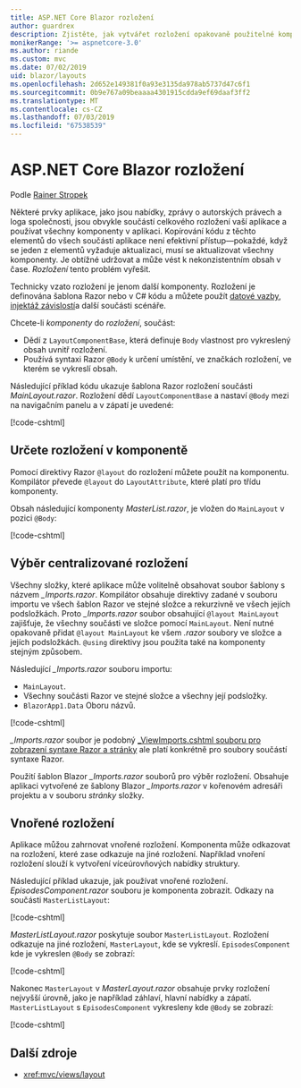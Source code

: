 ```yaml
---
title: ASP.NET Core Blazor rozložení
author: guardrex
description: Zjistěte, jak vytvářet rozložení opakovaně použitelné komponenty pro Blazor aplikace.
monikerRange: '>= aspnetcore-3.0'
ms.author: riande
ms.custom: mvc
ms.date: 07/02/2019
uid: blazor/layouts
ms.openlocfilehash: 2d652e149381f0a93e3135da978ab5737d47c6f1
ms.sourcegitcommit: 0b9e767a09beaaaa4301915cdda9ef69daaf3ff2
ms.translationtype: MT
ms.contentlocale: cs-CZ
ms.lasthandoff: 07/03/2019
ms.locfileid: "67538539"
---
```

# <a name="aspnet-core-blazor-layouts"></a>ASP.NET Core Blazor rozložení

Podle [Rainer Stropek](https://www.timecockpit.com)

Některé prvky aplikace, jako jsou nabídky, zprávy o autorských právech a loga společnosti, jsou obvykle součástí celkového rozložení vaší aplikace a používat všechny komponenty v aplikaci. Kopírování kódu z těchto elementů do všech součástí aplikace není efektivní přístup&mdash;pokaždé, když se jeden z elementů vyžaduje aktualizaci, musí se aktualizovat všechny komponenty. Je obtížné udržovat a může vést k nekonzistentním obsah v čase. *Rozložení* tento problém vyřešit.

Technicky vzato rozložení je jenom další komponenty. Rozložení je definována šablona Razor nebo v C# kódu a můžete použít [datové vazby](xref:blazor/components#data-binding), [injektáž závislostí](xref:blazor/dependency-injection)a další součásti scénáře.

Chcete-li *komponenty* do *rozložení*, součást:

* Dědí z `LayoutComponentBase`, která definuje `Body` vlastnost pro vykreslený obsah uvnitř rozložení.
* Používá syntaxi Razor `@Body` k určení umístění, ve značkách rozložení, ve kterém se vykreslí obsah.

Následující příklad kódu ukazuje šablona Razor rozložení součásti *MainLayout.razor*. Rozložení dědí `LayoutComponentBase` a nastaví `@Body` mezi na navigačním panelu a v zápatí je uvedené:

[!code-cshtml[](layouts/sample_snapshot/3.x/MainLayout.razor?highlight=1,13)]

## <a name="specify-a-layout-in-a-component"></a>Určete rozložení v komponentě

Pomocí direktivy Razor `@layout` do rozložení můžete použít na komponentu. Kompilátor převede `@layout` do `LayoutAttribute`, které platí pro třídu komponenty.

Obsah následující komponenty *MasterList.razor*, je vložen do `MainLayout` v pozici `@Body`:

[!code-cshtml[](layouts/sample_snapshot/3.x/MasterList.razor?highlight=1)]

## <a name="centralized-layout-selection"></a>Výběr centralizované rozložení

Všechny složky, které aplikace může volitelně obsahovat soubor šablony s názvem *_Imports.razor*. Kompilátor obsahuje direktivy zadané v souboru importu ve všech šablon Razor ve stejné složce a rekurzivně ve všech jejích podsložkách. Proto *_Imports.razor* soubor obsahující `@layout MainLayout` zajišťuje, že všechny součásti ve složce pomocí `MainLayout`. Není nutné opakovaně přidat `@layout MainLayout` ke všem *.razor* soubory ve složce a jejích podsložkách. `@using` direktivy jsou použita také na komponenty stejným způsobem.

Následující *_Imports.razor* souboru importu:

* `MainLayout`.
* Všechny součásti Razor ve stejné složce a všechny její podsložky.
* `BlazorApp1.Data` Oboru názvů.
 
[!code-cshtml[](layouts/sample_snapshot/3.x/_Imports.razor)]

*_Imports.razor* soubor je podobný [_ViewImports.cshtml souboru pro zobrazení syntaxe Razor a stránky](xref:mvc/views/layout#importing-shared-directives) ale platí konkrétně pro soubory součástí syntaxe Razor.

Použití šablon Blazor *_Imports.razor* souborů pro výběr rozložení. Obsahuje aplikaci vytvořené ze šablony Blazor *_Imports.razor* v kořenovém adresáři projektu a v souboru *stránky* složky.

## <a name="nested-layouts"></a>Vnořené rozložení

Aplikace můžou zahrnovat vnořené rozložení. Komponenta může odkazovat na rozložení, které zase odkazuje na jiné rozložení. Například vnoření rozložení slouží k vytvoření víceúrovňových nabídky struktury.

Následující příklad ukazuje, jak používat vnořené rozložení. *EpisodesComponent.razor* souboru je komponenta zobrazit. Odkazy na součásti `MasterListLayout`:

[!code-cshtml[](layouts/sample_snapshot/3.x/EpisodesComponent.razor?highlight=1)]

*MasterListLayout.razor* poskytuje soubor `MasterListLayout`. Rozložení odkazuje na jiné rozložení, `MasterLayout`, kde se vykreslí. `EpisodesComponent` kde je vykreslen `@Body` se zobrazí:

[!code-cshtml[](layouts/sample_snapshot/3.x/MasterListLayout.razor?highlight=1,9)]

Nakonec `MasterLayout` v *MasterLayout.razor* obsahuje prvky rozložení nejvyšší úrovně, jako je například záhlaví, hlavní nabídky a zápatí. `MasterListLayout` s `EpisodesComponent` vykresleny kde `@Body` se zobrazí:

[!code-cshtml[](layouts/sample_snapshot/3.x/MasterLayout.razor?highlight=6)]

## <a name="additional-resources"></a>Další zdroje

* <xref:mvc/views/layout>
